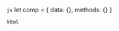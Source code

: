 
```js```
let comp = {
    data: {},
    methods: {}
}

``` html ```
<component name="mycomponent" data="{}">
